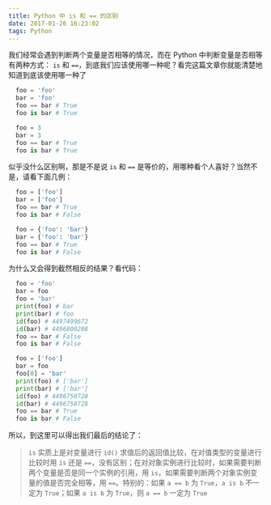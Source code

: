 ```yaml
---
title: Python 中 is 和 == 的区别
date: 2017-01-26 16:23:02
tags: Python
---
```


我们经常会遇到判断两个变量是否相等的情况，而在 Python 中判断变量是否相等有两种方式：
`is` 和 `==`，到底我们应该使用哪一种呢？看完这篇文章你就能清楚地知道到底该使用哪一种了

<!-- ## 值之间的比较 -->

```Python
  foo = 'foo'
  bar = 'foo'
  foo == bar # True
  foo is bar # True

  foo = 3
  bar = 3
  foo == bar # True
  foo is bar # True
```

似乎没什么区别啊，那是不是说 `is` 和 `==` 是等价的，用哪种看个人喜好？当然不是，请看下面几例：

```Python
  foo = ['foo']
  bar = ['foo']
  foo == bar # True
  foo is bar # False

  foo = {'foo': 'bar'}
  bar = {'foo': 'bar'}
  foo == bar # True
  foo is bar # False
```

为什么又会得到截然相反的结果？看代码：

```Python
  foo = 'foo'
  bar = foo
  foo = 'bar'
  print(foo) # bar
  print(bar) # foo
  id(foo) # 4497499672
  id(bar) # 4496800208
  foo == bar # False
  foo is bar # False

  foo = ['foo']
  bar = foo
  foo[0] = 'bar'
  print(foo) # ['bar']
  print(bar) # ['bar']
  id(foo) # 4496750728
  id(bar) # 4496750728
  foo == bar # True
  foo is bar # False
```
所以，到这里可以得出我们最后的结论了：

> `is` 实质上是对变量进行 `id()` 求值后的返回值比较，在对值类型的变量进行比较时用 `is` 还是 `==`，没有区别；在对对象实例进行比较时，如果需要判断两个变量是否是同一个实例的引用，用 `is`，如果需要判断两个对象实例变量的值是否完全相等，用 `==`。特别的：如果 `a == b` 为 `True`，`a is b` 不一定为 `True`；如果 `a is b` 为 `True`，则 `a == b` 一定为 `True`
